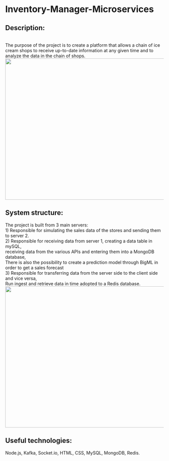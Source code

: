 # Inventory-Manager-Microservices

<h2>Description:</h2>
<br>
The purpose of the project is to create a platform that allows a chain of ice cream shops to receive up-to-date information at any given time and to analyze the data in the chain of shops.

<img src="http://www.uploads.co.il/uploads/images/681650092.JPG" width="900" height="450">


<h2>System structure:</h2>
The project is built from 3 main servers:<br>
1) Responsible for simulating the sales data of the stores and sending them to server 2.<br>
2) Responsible for receiving data from server 1, creating a data table in mySQL,<br>
receiving data from the various APIs and entering them into a MongoDB database,<br>
There is also the possibility to create a prediction model through BigML in order to get a sales forecast<br>
3) Responsible for transferring data from the server side to the client side and vice versa,<br>
Run ingest and retrieve data in time adopted to a Redis database.<br>

<img src="http://www.uploads.co.il/uploads/images/681650092.JPG" width="900" height="450">

<h2>Useful technologies:</h2>
Node.js, Kafka, Socket.io, HTML, CSS, MySQL, MongoDB, Redis.
